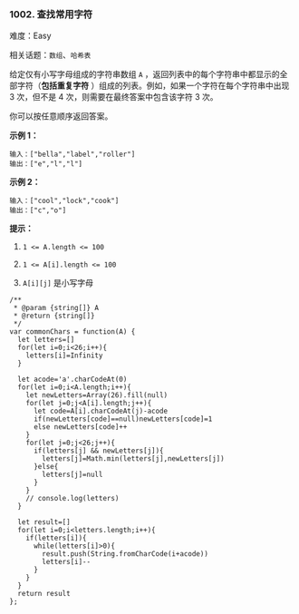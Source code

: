 ### 1002. 查找常用字符

难度：Easy

相关话题：`数组`、`哈希表`

给定仅有小写字母组成的字符串数组  `A` ，返回列表中的每个字符串中都显示的全部字符（**包括重复字符** ）组成的列表。例如，如果一个字符在每个字符串中出现 3 次，但不是 4 次，则需要在最终答案中包含该字符 3 次。



你可以按任意顺序返回答案。







**示例 1：** 



```
输入：["bella","label","roller"]
输出：["e","l","l"]
```


**示例 2：** 



```
输入：["cool","lock","cook"]
输出：["c","o"]
```






**提示：** 




1.  `1 <= A.length <= 100` 

2.  `1 <= A[i].length <= 100` 

3.  `A[i][j]`  是小写字母




```
/**
 * @param {string[]} A
 * @return {string[]}
 */
var commonChars = function(A) {
  let letters=[]
  for(let i=0;i<26;i++){
    letters[i]=Infinity
  }
  
  let acode='a'.charCodeAt(0)
  for(let i=0;i<A.length;i++){
    let newLetters=Array(26).fill(null)
    for(let j=0;j<A[i].length;j++){
      let code=A[i].charCodeAt(j)-acode
      if(newLetters[code]==null)newLetters[code]=1
      else newLetters[code]++
    }
    for(let j=0;j<26;j++){
      if(letters[j] && newLetters[j]){
        letters[j]=Math.min(letters[j],newLetters[j])
      }else{
        letters[j]=null
      }
    }
    // console.log(letters)
  }
  
  let result=[]
  for(let i=0;i<letters.length;i++){
    if(letters[i]){
      while(letters[i]>0){
        result.push(String.fromCharCode(i+acode))
        letters[i]--
      }
    }
  }
  return result
};
```

